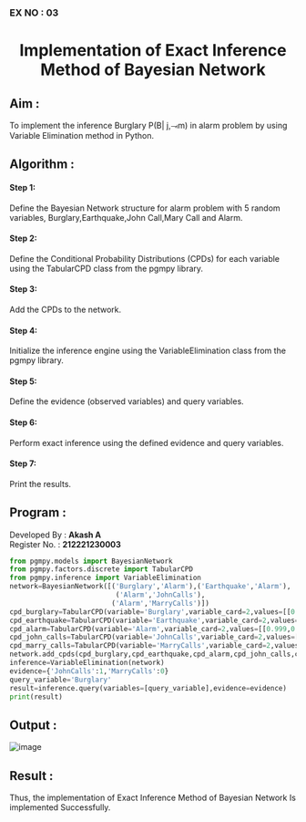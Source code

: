 ### EX NO : 03
# <p align="center">Implementation of Exact Inference Method of Bayesian Network</p>

## Aim :
To implement the inference Burglary P(B| j,⥗m) in alarm problem by using Variable Elimination method in Python.

## Algorithm :

#### Step 1: 
Define the Bayesian Network structure for alarm problem with 5 random variables, Burglary,Earthquake,John Call,Mary Call and Alarm.<br>
#### Step 2: 
Define the Conditional Probability Distributions (CPDs) for each variable using the TabularCPD class from the pgmpy library.<br>
#### Step 3: 
Add the CPDs to the network.<br>
#### Step 4: 
Initialize the inference engine using the VariableElimination class from the pgmpy library.<br>
#### Step 5: 
Define the evidence (observed variables) and query variables.<br>
#### Step 6: 
Perform exact inference using the defined evidence and query variables.<br>
#### Step 7: 
Print the results.<br>

## Program :
Developed By : **Akash A**
</br>
Register No. : **212221230003**
```py
from pgmpy.models import BayesianNetwork
from pgmpy.factors.discrete import TabularCPD
from pgmpy.inference import VariableElimination
network=BayesianNetwork([('Burglary','Alarm'),('Earthquake','Alarm'),
                          ('Alarm','JohnCalls'),
                         ('Alarm','MarryCalls')])
cpd_burglary=TabularCPD(variable='Burglary',variable_card=2,values=[[0.999],[0.001]])
cpd_earthquake=TabularCPD(variable='Earthquake',variable_card=2,values=[[0.998],[0.002]])
cpd_alarm=TabularCPD(variable='Alarm',variable_card=2,values=[[0.999,0.71,0.06,0.05],[0.001,0.29,0.94,0.95]],evidence=['Burglary','Earthquake'],evidence_card=[2,2])
cpd_john_calls=TabularCPD(variable='JohnCalls',variable_card=2,values=[[0.95,0.1],[0.05,0.9]],evidence=['Alarm'],evidence_card=[2])
cpd_marry_calls=TabularCPD(variable='MarryCalls',variable_card=2,values=[[0.99,0.3],[0.01,0.7]],evidence=['Alarm'],evidence_card=[2])
network.add_cpds(cpd_burglary,cpd_earthquake,cpd_alarm,cpd_john_calls,cpd_marry_calls)
inference=VariableElimination(network)
evidence={'JohnCalls':1,'MarryCalls':0}
query_variable='Burglary'
result=inference.query(variables=[query_variable],evidence=evidence)
print(result)
```
## Output :

![image](https://github.com/jithendra2004/Ex-No.-3--Implementation-of-Exact-Inference-Method-of-Bayesian-Network/assets/94226297/89fc1121-c75b-424e-8f6e-a9c30f54c6b6)

## Result :  
Thus, the implementation of Exact Inference Method of Bayesian Network Is implemented Successfully.

